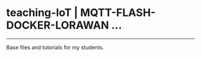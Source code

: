 # teaching-IoT | MQTT-FLASH-DOCKER-LORAWAN ... #
________________________________________________

Base files and tutorials for my students.

